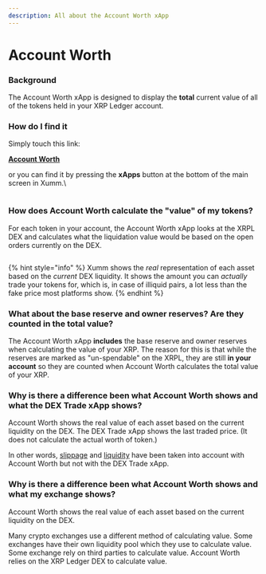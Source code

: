```yaml
---
description: All about the Account Worth xApp
---
```


# Account Worth

### **Background**

The Account Worth xApp is designed to display the **total** current value of all of the tokens held in your XRP Ledger account.&#x20;

### **How do I find it**

Simply touch this link:

[**Account Worth**](https://xumm.app/detect/xapp:xumm.accountworth)

or you can find it by pressing the **xApps** button at the bottom of the main screen in Xumm.\




<figure><img src="../../.gitbook/assets/Account Worth -2.png" alt=""><figcaption></figcaption></figure>

### **How does Account Worth calculate the "value" of my tokens?**

For each token in your account, the Account Worth xApp looks at the XRPL DEX and calculates what the liquidation value would be based on the open orders currently on the DEX.  &#x20;

<figure><img src="../../.gitbook/assets/Account Worth - xApp - 2.png" alt=""><figcaption></figcaption></figure>

{% hint style="info" %}
Xumm shows the _real_ representation of each asset based on the _current_ DEX liquidity. It shows the amount you can _actually_ trade your tokens for, which is, in case of illiquid pairs, a lot less than the fake price most platforms show.&#x20;
{% endhint %}

### **What about the base reserve and owner reserves? Are they counted in the total value?**

The Account Worth xApp **includes** the base reserve and owner reserves when calculating the value of your XRP.  The reason for this is that while the reserves are marked as "un-spendable" on the XRPL, they are still **in your account** so they are counted when Account Worth calculates the total value of your XRP. &#x20;

### **Why is there a difference been what Account Worth shows and what the DEX Trade xApp shows?**

Account Worth shows the real value of each asset based on the current liquidity on the DEX. The DEX Trade xApp shows the last traded price. (It does not calculate the actual worth of token.)

In other words, [slippage](../../getting-started-with-xaman/some-terms-and-definitions-related-to-xumm-and-the-xrpl.md) and [liquidity](../../getting-started-with-xaman/some-terms-and-definitions-related-to-xumm-and-the-xrpl.md) have been taken into account with Account Worth but not with the DEX Trade xApp.

### **Why is there a difference been what Account Worth shows and what my exchange shows?**

Account Worth shows the real value of each asset based on the current liquidity on the DEX.&#x20;

Many crypto exchanges use a different method of calculating value. Some exchanges have their own liquidity pool which they use to calculate value. Some exchange rely on third parties to calculate value.  Account Worth relies on the XRP Ledger DEX to calculate value.
